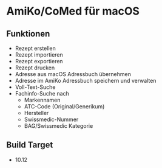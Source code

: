 AmiKo/CoMed für macOS
=====================

## Funktionen
* Rezept erstellen
* Rezept importieren
* Rezept exportieren
* Rezept drucken
* Adresse aus macOS Adressbuch übernehmen
* Adresse im AmiKo Adressbuch speichern und verwalten
* Voll-Text-Suche
* Fachinfo-Suche nach
  * Markennamen
  * ATC-Code (Original/Generikum)
  * Hersteller
  * Swissmedic-Nummer
  * BAG/Swissmedic Kategorie

## Build Target
* 10.12

